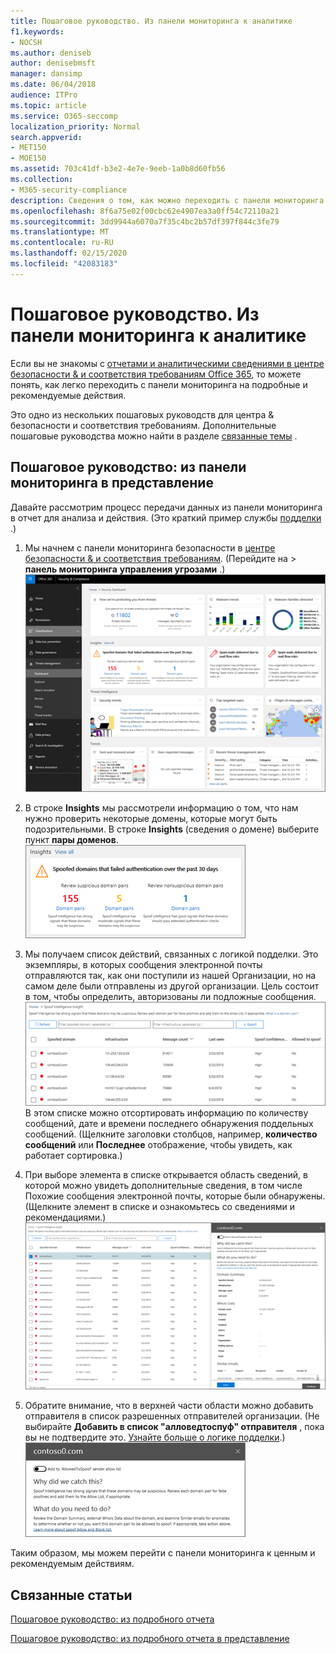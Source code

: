 ```yaml
---
title: Пошаговое руководство. Из панели мониторинга к аналитике
f1.keywords:
- NOCSH
ms.author: deniseb
author: denisebmsft
manager: dansimp
ms.date: 06/04/2018
audience: ITPro
ms.topic: article
ms.service: O365-seccomp
localization_priority: Normal
search.appverid:
- MET150
- MOE150
ms.assetid: 703c41df-b3e2-4e7e-9eeb-1a0b8d60fb56
ms.collection:
- M365-security-compliance
description: Сведения о том, как можно переходить с панели мониторинга в представление о рекомендуемых действиях &amp; в центре безопасности и соответствия требованиям.
ms.openlocfilehash: 8f6a75e02f00cbc62e4907ea3a0ff54c72110a21
ms.sourcegitcommit: 3dd9944a6070a7f35c4bc2b57df397f844c3fe79
ms.translationtype: MT
ms.contentlocale: ru-RU
ms.lasthandoff: 02/15/2020
ms.locfileid: "42083183"
---
```

# <a name="walkthrough---from-a-dashboard-to-an-insight"></a>Пошаговое руководство. Из панели мониторинга к аналитике

Если вы не знакомы с [отчетами и аналитическими сведениями в центре безопасности &amp; и соответствия требованиям Office 365](reports-and-insights-in-security-and-compliance.md), то можете понять, как легко переходить с панели мониторинга на подробные и рекомендуемые действия. 
  
Это одно из нескольких пошаговых руководств для центра &amp; безопасности и соответствия требованиям. Дополнительные пошаговые руководства можно найти в разделе [связанные темы](#related-topics) . 
  
## <a name="walkthrough-from-a-dashboard-to-an-insight"></a>Пошаговое руководство: из панели мониторинга в представление

Давайте рассмотрим процесс передачи данных из панели мониторинга в отчет для анализа и действия. (Это краткий пример службы [подделки](learn-about-spoof-intelligence.md) .) 
  
1. Мы начнем с панели мониторинга безопасности в [центре безопасности &amp; и соответствия требованиям](https://protection.office.com). (Перейдите на \> **панель мониторинга** **управления угрозами** .)<br>![В центре безопасности &amp; и соответствия требованиям выберите панель мониторинга \> управления угрозами](../../media/05a38660-eb13-4960-a266-11809c453d95.png)<br>
  
2. В строке **Insights** мы рассмотрели информацию о том, что нам нужно проверить некоторые домены, которые могут быть подозрительными. В строке **Insights** (сведения о домене) выберите пункт **пары доменов**.<br>![В строке Insights упоминаются потенциальные проблемы подмены](../../media/dd1d0cb3-3201-45d7-b41d-18a0944fe85d.png)<br>
  
3. Мы получаем список действий, связанных с логикой подделки. Это экземпляры, в которых сообщения электронной почты отправляются так, как они поступили из нашей Организации, но на самом деле были отправлены из другой организации. Цель состоит в том, чтобы определить, авторизованы ли подложные сообщения.<br>![Советы по подделке](../../media/a2e2b4fd-0c1e-499f-8401-cf3089da82fa.png)<br>В этом списке можно отсортировать информацию по количеству сообщений, дате и времени последнего обнаружения поддельных сообщений. (Щелкните заголовки столбцов, например, **количество сообщений** или **Последнее** отображение, чтобы увидеть, как работает сортировка.) 
    
4. При выборе элемента в списке открывается область сведений, в которой можно увидеть дополнительные сведения, в том числе Похожие сообщения электронной почты, которые были обнаружены. (Щелкните элемент в списке и ознакомьтесь со сведениями и рекомендациями.)<br>![При выборе элемента открывается область сведений](../../media/7ad1faa5-6ca2-474e-a609-eb275e0a8e59.png)<br>
  
5. Обратите внимание, что в верхней части области можно добавить отправителя в список разрешенных отправителей организации. (Не выбирайте **Добавить в список "алловедтоспуф" отправителя** , пока вы не подтвердите это. [Узнайте больше о логике подделки](learn-about-spoof-intelligence.md).)<br>![Вы можете авторизовать отправителя](../../media/caf0c20a-6047-486d-8060-5a229a3de49f.png)
  
Таким образом, мы можем перейти с панели мониторинга к ценным и рекомендуемым действиям.
  
## <a name="related-topics"></a>Связанные статьи

[Пошаговое руководство: из подробного отчета](from-an-insight-to-a-detailed-report.md)
  
[Пошаговое руководство: из подробного отчета в представление](from-a-detailed-report-to-an-insight.md)
  

